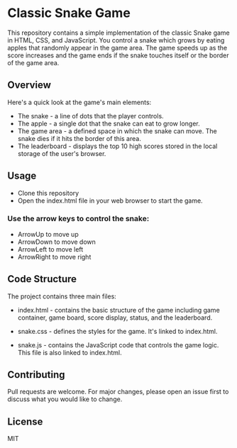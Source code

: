 # Classic Snake Game

This repository contains a simple implementation of the classic Snake game in HTML, CSS, and JavaScript. You control a snake which grows by eating apples that randomly appear in the game area. The game speeds up as the score increases and the game ends if the snake touches itself or the border of the game area.

## Overview

Here's a quick look at the game's main elements:

- The snake - a line of dots that the player controls.
- The apple - a single dot that the snake can eat to grow longer.
- The game area - a defined space in which the snake can move. The snake dies if it hits the border of this area.
- The leaderboard - displays the top 10 high scores stored in the local storage of the user's browser.

## Usage

- Clone this repository
- Open the index.html file in your web browser to start the game.

### Use the arrow keys to control the snake:

- ArrowUp to move up
- ArrowDown to move down
- ArrowLeft to move left
- ArrowRight to move right

## Code Structure

The project contains three main files:

- index.html - contains the basic structure of the game including game container, game board, score display, status, and the leaderboard.

- snake.css - defines the styles for the game. It's linked to index.html.

- snake.js - contains the JavaScript code that controls the game logic. This file is also linked to index.html.

## Contributing

Pull requests are welcome. For major changes, please open an issue first to discuss what you would like to change.

## License

MIT